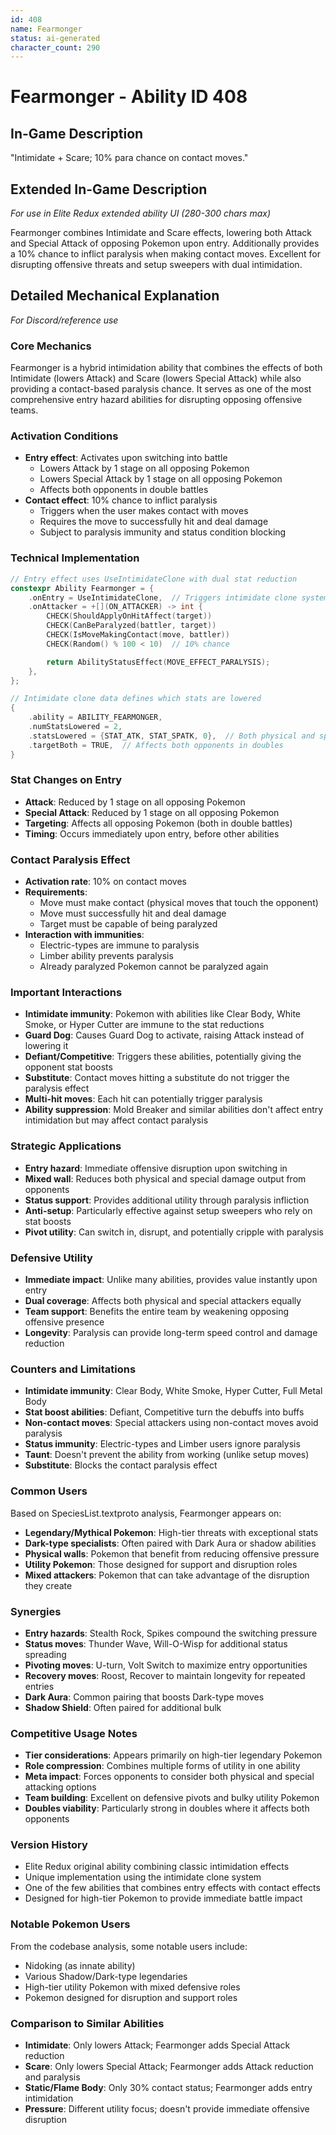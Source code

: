 ```yaml
---
id: 408
name: Fearmonger
status: ai-generated
character_count: 290
---
```


# Fearmonger - Ability ID 408

## In-Game Description
"Intimidate + Scare; 10% para chance on contact moves."

## Extended In-Game Description
*For use in Elite Redux extended ability UI (280-300 chars max)*

Fearmonger combines Intimidate and Scare effects, lowering both Attack and Special Attack of opposing Pokemon upon entry. Additionally provides a 10% chance to inflict paralysis when making contact moves. Excellent for disrupting offensive threats and setup sweepers with dual intimidation.

## Detailed Mechanical Explanation
*For Discord/reference use*

### Core Mechanics
Fearmonger is a hybrid intimidation ability that combines the effects of both Intimidate (lowers Attack) and Scare (lowers Special Attack) while also providing a contact-based paralysis chance. It serves as one of the most comprehensive entry hazard abilities for disrupting opposing offensive teams.

### Activation Conditions
- **Entry effect**: Activates upon switching into battle
  - Lowers Attack by 1 stage on all opposing Pokemon
  - Lowers Special Attack by 1 stage on all opposing Pokemon
  - Affects both opponents in double battles
- **Contact effect**: 10% chance to inflict paralysis
  - Triggers when the user makes contact with moves
  - Requires the move to successfully hit and deal damage
  - Subject to paralysis immunity and status condition blocking

### Technical Implementation
```c
// Entry effect uses UseIntimidateClone with dual stat reduction
constexpr Ability Fearmonger = {
    .onEntry = UseIntimidateClone,  // Triggers intimidate clone system
    .onAttacker = +[](ON_ATTACKER) -> int {
        CHECK(ShouldApplyOnHitAffect(target))
        CHECK(CanBeParalyzed(battler, target))
        CHECK(IsMoveMakingContact(move, battler))
        CHECK(Random() % 100 < 10)  // 10% chance

        return AbilityStatusEffect(MOVE_EFFECT_PARALYSIS);
    },
};

// Intimidate clone data defines which stats are lowered
{
    .ability = ABILITY_FEARMONGER,
    .numStatsLowered = 2,
    .statsLowered = {STAT_ATK, STAT_SPATK, 0},  // Both physical and special attack
    .targetBoth = TRUE,  // Affects both opponents in doubles
}
```

### Stat Changes on Entry
- **Attack**: Reduced by 1 stage on all opposing Pokemon
- **Special Attack**: Reduced by 1 stage on all opposing Pokemon
- **Targeting**: Affects all opposing Pokemon (both in double battles)
- **Timing**: Occurs immediately upon entry, before other abilities

### Contact Paralysis Effect
- **Activation rate**: 10% on contact moves
- **Requirements**:
  - Move must make contact (physical moves that touch the opponent)
  - Move must successfully hit and deal damage
  - Target must be capable of being paralyzed
- **Interaction with immunities**:
  - Electric-types are immune to paralysis
  - Limber ability prevents paralysis
  - Already paralyzed Pokemon cannot be paralyzed again

### Important Interactions
- **Intimidate immunity**: Pokemon with abilities like Clear Body, White Smoke, or Hyper Cutter are immune to the stat reductions
- **Guard Dog**: Causes Guard Dog to activate, raising Attack instead of lowering it
- **Defiant/Competitive**: Triggers these abilities, potentially giving the opponent stat boosts
- **Substitute**: Contact moves hitting a substitute do not trigger the paralysis effect
- **Multi-hit moves**: Each hit can potentially trigger paralysis
- **Ability suppression**: Mold Breaker and similar abilities don't affect entry intimidation but may affect contact paralysis

### Strategic Applications
- **Entry hazard**: Immediate offensive disruption upon switching in
- **Mixed wall**: Reduces both physical and special damage output from opponents
- **Status support**: Provides additional utility through paralysis infliction
- **Anti-setup**: Particularly effective against setup sweepers who rely on stat boosts
- **Pivot utility**: Can switch in, disrupt, and potentially cripple with paralysis

### Defensive Utility
- **Immediate impact**: Unlike many abilities, provides value instantly upon entry
- **Dual coverage**: Affects both physical and special attackers equally
- **Team support**: Benefits the entire team by weakening opposing offensive presence
- **Longevity**: Paralysis can provide long-term speed control and damage reduction

### Counters and Limitations
- **Intimidate immunity**: Clear Body, White Smoke, Hyper Cutter, Full Metal Body
- **Stat boost abilities**: Defiant, Competitive turn the debuffs into buffs
- **Non-contact moves**: Special attackers using non-contact moves avoid paralysis
- **Status immunity**: Electric-types and Limber users ignore paralysis
- **Taunt**: Doesn't prevent the ability from working (unlike setup moves)
- **Substitute**: Blocks the contact paralysis effect

### Common Users
Based on SpeciesList.textproto analysis, Fearmonger appears on:
- **Legendary/Mythical Pokemon**: High-tier threats with exceptional stats
- **Dark-type specialists**: Often paired with Dark Aura or shadow abilities
- **Physical walls**: Pokemon that benefit from reducing offensive pressure
- **Utility Pokemon**: Those designed for support and disruption roles
- **Mixed attackers**: Pokemon that can take advantage of the disruption they create

### Synergies
- **Entry hazards**: Stealth Rock, Spikes compound the switching pressure
- **Status moves**: Thunder Wave, Will-O-Wisp for additional status spreading
- **Pivoting moves**: U-turn, Volt Switch to maximize entry opportunities
- **Recovery moves**: Roost, Recover to maintain longevity for repeated entries
- **Dark Aura**: Common pairing that boosts Dark-type moves
- **Shadow Shield**: Often paired for additional bulk

### Competitive Usage Notes
- **Tier considerations**: Appears primarily on high-tier legendary Pokemon
- **Role compression**: Combines multiple forms of utility in one ability
- **Meta impact**: Forces opponents to consider both physical and special attacking options
- **Team building**: Excellent on defensive pivots and bulky utility Pokemon
- **Doubles viability**: Particularly strong in doubles where it affects both opponents

### Version History
- Elite Redux original ability combining classic intimidation effects
- Unique implementation using the intimidate clone system
- One of the few abilities that combines entry effects with contact effects
- Designed for high-tier Pokemon to provide immediate battle impact

### Notable Pokemon Users
From the codebase analysis, some notable users include:
- Nidoking (as innate ability)
- Various Shadow/Dark-type legendaries
- High-tier utility Pokemon with mixed defensive roles
- Pokemon designed for disruption and support roles

### Comparison to Similar Abilities
- **Intimidate**: Only lowers Attack; Fearmonger adds Special Attack reduction
- **Scare**: Only lowers Special Attack; Fearmonger adds Attack reduction and paralysis
- **Static/Flame Body**: Only 30% contact status; Fearmonger adds entry intimidation
- **Pressure**: Different utility focus; doesn't provide immediate offensive disruption